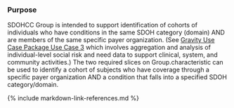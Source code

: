 
### Purpose

SDOHCC Group is intended to support identification of cohorts of individuals who have conditions in the same SDOH category (domain) AND are members of the same specific payer organization. (See [Gravity Use Case Package Use Case 3](https://confluence.hl7.org/pages/viewpage.action?pageId=51227176#GravityUseCasePackage-GravityUseCases) which involves aggregation and analysis of individual-level social risk and need data to support clinical, system, and community activities.) The two required slices on Group.characteristic can be used to identify a cohort of subjects who have coverage through a specific payer organization AND a condition that falls into a specified SDOH category/domain.

{% include markdown-link-references.md %}